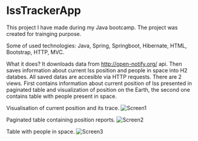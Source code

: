 # IssTrackerApp
This project I have made during my Java bootcamp. 
The project was created for trainging purpose. 

Some of used technologies:
Java, Spring, Springboot, Hibernate, HTML, Bootstrap, HTTP, MVC.

What it does?
It downloads data from http://open-notify.org/ api. Then saves information about current Iss position and people in space into H2 databes.
All saved datas are accesible via HTTP requests.
There are 2 views. First contains information about current position of Iss presented in paginated table and visualization of position on the Earth, the second one contains table with people present in space.

Visualisation of current position and its trace.
![Screen1](https://user-images.githubusercontent.com/103534928/188262450-616c6d6f-6519-468d-af3a-8e349162b8e8.PNG)

Paginated table containing position reports.
![Screen2](https://user-images.githubusercontent.com/103534928/188262477-9ab75596-1fd8-4b7e-961c-d1cc066b661b.PNG)

Table with people in space.
![Screen3](https://user-images.githubusercontent.com/103534928/188262489-72158a70-b13c-4dd8-8569-b80d935c176f.PNG)
